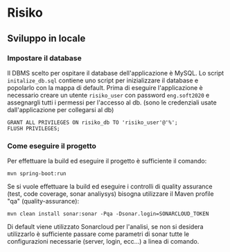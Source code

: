 # Risiko

## Sviluppo in locale

### Impostare il database
Il DBMS scelto per ospitare il database dell'applicazione è MySQL.
Lo script `initalize_db.sql` contiene uno script per inizializzare il database e popolarlo con
la mappa di default.
Prima di eseguire l'applicazione è necessario creare un utente `risiko_user` con password
`eng.soft2020` e assegnargli tutti i permessi per l'accesso al db. (sono le credenziali
usate dall'applicazione per collegarsi al db)
```
GRANT ALL PRIVILEGES ON risiko_db TO 'risiko_user'@'%';
FLUSH PRIVILEGES;
```

### Come eseguire il progetto
Per effettuare la build ed eseguire il progetto è sufficiente il comando:
```
mvn spring-boot:run
```

Se si vuole effettuare la build ed eseguire i controlli di quality assurance (test, code coverage, 
sonar analiysys) bisogna utilizzare il Maven profile "qa" (quality-assurance):
```
mvn clean install sonar:sonar -Pqa -Dsonar.login=SONARCLOUD_TOKEN
```

Di default viene utilizzato Sonarcloud per l'analisi, se non si desidera utilizzarlo è sufficiente passare 
come parametri di sonar tutte le configurazioni necessarie (server, login, ecc...) a linea di comando.